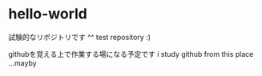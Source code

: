 # hello-world
試験的なリポジトリです ^^
test repository :)

githubを覚える上で作業する場になる予定です
i study github from this place ...mayby

